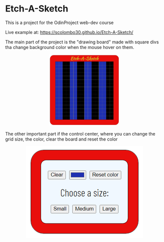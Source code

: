 # Etch-A-Sketch
This is a project for the OdinProject web-dev course

Live example at: https://scolombo30.github.io/Etch-A-Sketch/

<p>The main part of the project is the "drawing board" made with square divs tha change background color when the mouse hover on them.</p>
<p align="center">
<img src="img/etch_a_sketch_1.png" width="45%">
</p>
<p>The other important part if the control center, where you can change the grid size, the color, clear the board and reset the color</p>
<p align="center">
<img src="img/etch_a_sketch_2.png">
</p>
